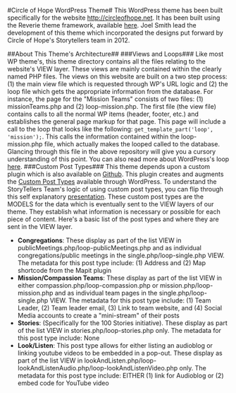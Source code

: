 #Circle of Hope WordPress Theme#
This WordPress theme has been built specifically for the website http://circleofhope.net. It has been built using the Reverie theme framework, available [here](http://themefortress.com/reverie/ "Reverie"). Joel Smith lead the development of this theme which incorporated the designs put forward by Circle of Hope's Storytellers team in 2012.

##About This Theme's Architecture##
###Views and Loops###
Like most WP theme's, this theme directory contains all the files relating to the website's VIEW layer. These views are mainly contained within the clearly named PHP files.
The views on this website are built on a two step process: (1) the main view file which is requested through WP's URL logic and (2) the loop file which gets the appropriate information from the database. For instance, the page for the "Mission Teams" consists of two files: (1) missionTeams.php and (2) loop-mission.php. The first file (the view file) contains calls to all the normal WP items (header, footer, etc.) and establishes the general page markup for that page. This page will include a call to the loop that looks like the following: `get_template_part('loop', 'mission');`. This calls the information contained within the loop-mission.php file, which actually makes the looped called to the database. Glancing through this file in the above repository will give you a cursory understanding of this point. You can also read more about WordPress's loop [here](http://codex.wordpress.org/The_Loop).
###Custom Post Types###
This theme depends upon a custom plugin which is also available on [Github](https://github.com/jsumnersmith/coh-plugins). This plugin creates and augments the [Custom Post Types](http://codex.wordpress.org/Post_Types) available through WordPress. To understand the StoryTellers Team's logic of using custom post types, you can flip through this self explanatory [presentation](https://docs.google.com/presentation/d/1J1VvJ3GwIA7sZ6S9EFaWxqFF0IKBc7ozbLGI6i1KHLA/pub?start=false&loop=false&delayms=3000).
These custom post types are the MODELS for the data which is eventually sent to the VIEW layers of our theme. They establish what information is necessary or possible for each piece of content. Here's a basic list of the post types and where they are sent in the VIEW layer.
- **Congregations**: These display as part of the list VIEW in publicMeetings.php/loop-publicMeetings.php and as individual congregations/public meetings in the single.php/loop-single.php VIEW.
  The metadata for this post type include: (1) Address and (2) Map shortcode from the Mapit plugin
- **Mission/Compassion Teams**: These display as part of the list VIEW in either compassion.php/loop-compassion.php or mission.php/loop-mission.php and as individual team pages in the single.php/loop-single.php VIEW.
  The metadata for this post type include: (1) Team Leader, (2) Team leader email, (3) Link to team website, and (4) Social Media accounts to create a "mini-stream" of their posts
- **Stories**: (Specifically for the 100 Stories initiative). These display as part of the list VIEW in stories.php/loop-stories.php only.
  The metadata for this post type include: None
- **Look/Listen**: This post type allows for either listing an audioblog or linking youtube videos to be embedded in a pop-out. These display as part of the list VIEW in lookAndListen.php/loop-lookAndListenAudio.php/loop-lookAndListenVideo.php only.
  The metadata for this post type include: EITHER (1) link for Audioblog or (2) embed code for YouTube video

